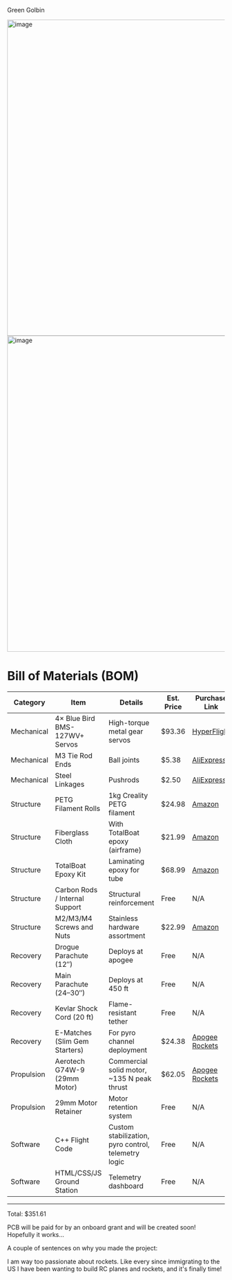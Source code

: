 Green Golbin 

<img width="1520" height="730" alt="image" src="https://github.com/user-attachments/assets/776c001d-d437-4f6f-b11a-22c24a1819f8" />
<img width="1520" height="730" alt="image" src="https://github.com/user-attachments/assets/93e39f6f-0f19-47b9-8712-8c15fb8ae3f0" />


# Bill of Materials (BOM)

| **Category** | **Item**                                | **Details**                                           | **Est. Price** | **Purchase Link** |
|--------------|------------------------------------------|-------------------------------------------------------|----------------|--------------------|
| Mechanical    | 4× Blue Bird BMS-127WV+ Servos           | High-torque metal gear servos                         | $93.36         | [HyperFlight](https://www.hyperflight.co.uk/products.asp?code=BMS-127WV&name=blue-bird-bms-127wv-servo-5-3kg-cm-0-05s-11-3g-10mm) |
| Mechanical    | M3 Tie Rod Ends                          | Ball joints                                           | $5.38          | [AliExpress](https://www.aliexpress.us/item/3256806825116101.html) |
| Mechanical    | Steel Linkages                           | Pushrods                                              | $2.50          | [AliExpress](https://www.aliexpress.us/item/2251832447460374.html) |
| Structure    | PETG Filament Rolls                      | 1kg Creality PETG filament                            | $24.98         | [Amazon](https://www.amazon.com/Official-Creality-Precision-Toughness-Moistureproof/dp/B0D4PX28KK) |
| Structure    | Fiberglass Cloth                         | With TotalBoat epoxy (airframe)                       | $21.99         | [Amazon](https://www.amazon.com/dp/B0DN5FFPSV) |
| Structure    | TotalBoat Epoxy Kit                      | Laminating epoxy for tube                             | $68.99         | [Amazon](https://www.amazon.com/dp/B00HR8515W) |
| Structure    | Carbon Rods / Internal Support           | Structural reinforcement                              | Free           | N/A |
| Structure    | M2/M3/M4 Screws and Nuts                 | Stainless hardware assortment                         | $22.99         | [Amazon](https://www.amazon.com/JROUTH-1500Pcs-Assortment-Wrenches-Industrial/dp/B0B6PVJTHY) |
| Recovery     | Drogue Parachute (12″)                   | Deploys at apogee                                     | Free           | N/A |
| Recovery     | Main Parachute (24–30″)                  | Deploys at 450 ft                                     | Free           | N/A |
| Recovery     | Kevlar Shock Cord (20 ft)                | Flame-resistant tether                                | Free           | N/A |
| Recovery     | E-Matches (Slim Gem Starters)            | For pyro channel deployment                           | $24.38         | [Apogee Rockets](https://www.apogeerockets.com/Rocket_Motors/Motor_Starters/Slim_Gem_Starters) |
| Propulsion   | Aerotech G74W-9 (29mm Motor)             | Commercial solid motor, ~135 N peak thrust            | $62.05         | [Apogee Rockets](https://www.apogeerockets.com/Rocket_Motors/AeroTech_Motors/29mm_Motors_Single_Use/Aerotech_29mm_Motor_G74W-9) |
| Propulsion   | 29mm Motor Retainer                      | Motor retention system                                | Free           | N/A |
| Software     | C++ Flight Code                          | Custom stabilization, pyro control, telemetry logic   | Free           | N/A |
| Software     | HTML/CSS/JS Ground Station               | Telemetry dashboard                                   | Free           | N/A |

---

Total: $351.61

PCB will be paid for by an onboard grant and will be created soon! Hopefully it works...

A couple of sentences on why you made the project:

I am way too passionate about rockets. Like every since immigrating to the US I have been wanting to build RC planes and rockets, and it's finally time! 

